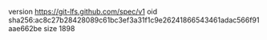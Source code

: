 version https://git-lfs.github.com/spec/v1
oid sha256:ac8c27b28428089c61bc3ef3a31f1c9e26241866543461adac566f91aae662be
size 1898

